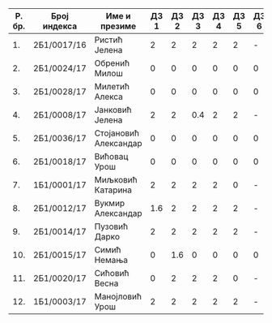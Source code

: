 | Р. бр. | Број индекса | Име и презиме | ДЗ 1 | ДЗ 2 | ДЗ 3 | ДЗ 4 | ДЗ 5 | ДЗ 6 | Укупно поена |
| - | - | - | - | - | - | - | - | - | - |
| 1. | 2Б1/0017/16 | Ристић Јелена | 2 | 2 | 2 | 2 | 2 | - | 10 |
| 2. | 2Б1/0024/17 | Обренић Милош | 0 | 0 | 0 | 0 | 0 | 0 | 0 |
| 3. | 2Б1/0028/17 | Милетић Алекса | 0 | 0 | 0 | 0 | 0 | 0 | 0 |
| 4. | 2Б1/0008/17 | Јанковић Јелена | 2 | 2 | 0.4 | 2 | 2 | - | 8.4 |
| 5. | 2Б1/0036/17 | Стојановић Александар | 0 | 0 | 0 | 0 | 0 | 0 | 0 |
| 6. | 2Б1/0018/17 | Вићовац Урош | 0 | 0 | 0 | 0 | 0 | 0 | 0 |
| 7. | 1Б1/0001/17 | Миљковић Катарина | 2 | 2 | 2 | 2 | 0 | - | 8 |
| 8. | 2Б1/0012/17 | Вукмир Александар | 1.6 | 2 | 2 | 2 | 2 | - | 9.6 |
| 9. | 2Б1/0014/17 | Пузовић Дарко | 2 | 2 | 2 | 2 | 2 | - | 10 |
| 10. | 2Б1/0015/17 | Симић Немања | 0 | 1.6 | 0 | 0 | 0 | 0 | 1.6 |
| 11. | 2Б1/0020/17 | Сићовић Весна | 0 | 2 | 2 | 2 | 0 | - | 6 |
| 12. | 1Б1/0003/17 | Манојловић Урош | 2 | 2 | 2 | 2 | 2 | - | 10 |
